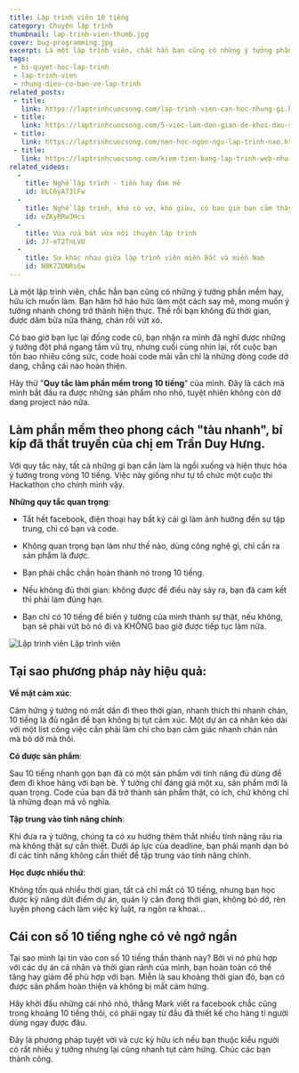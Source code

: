 ```yaml
---
title: Lập trình viên 10 tiếng
category: Chuyện lập trình
thumbnail: lap-trinh-vien-thumb.jpg
cover: bug-programming.jpg
excerpt: Là một lập trình viên, chắc hẳn bạn cũng có những ý tưởng phần mềm hay, hữu ích muốn làm. Bạn hăm hở háo hức làm một cách say mê, mong muốn ý tưởng nhanh chóng trở thành hiện thực. Thế rồi bạn không đủ thời gian, được dăm bữa nửa tháng, chán rồi vứt xó.
tags:
 - bi-quyet-hoc-lap-trinh
 - lap-trinh-vien
 - nhung-dieu-co-ban-ve-lap-trinh
related_posts:
 - title: 
   link: https://laptrinhcuocsong.com/lap-trinh-vien-can-hoc-nhung-gi.html
 - title: 
   link: https://laptrinhcuocsong.com/5-viec-lam-don-gian-de-khoi-dau-su-nghiep-lap-trinh-vien-nghiem-tuc.html
 - title: 
   link: https://laptrinhcuocsong.com/nen-hoc-ngon-ngu-lap-trinh-nao.html
 - title: 
   link: https://laptrinhcuocsong.com/kiem-tien-bang-lap-trinh-web-nhu-the-nao.html
related_videos:
  -
    title: Nghề lập trình - tiền hay đam mê
    id: bLC6yA73lFw
  -
    title: Nghề lập trình, khó có vợ, khó giàu, có bao giờ bạn cảm thấy chán nản
    id: eZKyRRw3Hcs
  -
    title: Vừa rửa bát vừa nói chuyện lập trình
    id: J7-eT2TnLVU
  -
    title: Sự khác nhau giữa lập trình viên miền Bắc và miền Nam
    id: N0K7ZONRs6w
---
```


Là một lập trình viên, chắc hẳn bạn cũng có những ý tưởng phần mềm hay, hữu ích muốn làm. Bạn hăm hở háo hức làm một cách say mê, mong muốn ý tưởng nhanh chóng trở thành hiện thực. Thế rồi bạn không đủ thời gian, được dăm bữa nửa tháng, chán rồi vứt xó.

Có bao giờ bạn lục lại đống code cũ, bạn nhận ra mình đã nghĩ được những ý tưởng đột phá ngang tầm vũ trụ, nhưng cuối cùng nhìn lại, rốt cuộc bạn tốn bao nhiêu công sức, code hoài code mãi vẫn chỉ là những dòng code dở dang, chẳng cái nào hoàn thiện.

Hãy thử "**Quy tắc làm phần mềm trong 10 tiếng**" của mình. Đây là cách mà mình bắt đầu ra được những sản phẩm nho nhỏ, tuyệt nhiên không còn dở dang project nào nữa.


## Làm phần mềm theo phong cách "tàu nhanh", bí kíp đã thất truyền của chị em Trần Duy Hưng.

Với quy tắc này, tất cả những gì bạn cần làm là ngồi xuống và hiện thực hóa ý tưởng trong vòng 10 tiếng. Việc này giống như tự tổ chức một cuộc thi Hackathon cho chính mình vậy.

**Những quy tắc quan trọng**:

- Tắt hết facebook, điện thoại hay bất kỳ cái gì làm ảnh hưởng đến sự tập trung, chỉ có bạn và code.

- Không quan trọng bạn làm như thế nào, dùng công nghệ gì, chỉ cần ra sản phẩm là được.

- Bạn phải chắc chắn hoàn thành nó trong 10 tiếng.

- Nếu không đủ thời gian: không được để điều này sảy ra, bạn đã cam kết thì phải làm đúng hạn.

- Bạn chỉ có 10 tiếng để biến ý tưởng của mình thành sự thật, nếu không, bạn sẽ phải vứt bỏ nó đi và KHÔNG bao giờ được tiếp tục làm nữa.

![Lập trình viên](images/bug-programming.jpg)
Lập trình viên

## Tại sao phương pháp này hiệu quả:

**Về mặt cảm xúc**:

Cảm hứng ý tưởng nó mất dần đi theo thời gian, nhanh thích thì nhanh chán, 10 tiếng là đủ ngắn để bạn không bị tụt cảm xúc. Một dự án cá nhân kéo dài với một list công việc cần phải làm chỉ cho bạn cảm giác nhanh chán nản mà bỏ dở mà thôi.

**Có được sản phẩm**:

Sau 10 tiếng nhanh gọn bạn đã có một sản phẩm với tính năng đủ dùng để đem đi khoe hàng với bạn bè. Ý tưởng chỉ đáng giá một xu, sản phẩm mới là quan trọng. Code của bạn đã trở thành sản phẩm thật, có ích, chứ không chỉ là những đoạn mã vô nghĩa.

**Tập trung vào tính năng chính**:

Khi đưa ra ý tưởng, chúng ta có xu hướng thêm thắt nhiều tính năng râu ria mà không thật sự cần thiết. Dưới áp lực của deadline, bạn phải mạnh dạn bỏ đi các tính năng không cần thiết để tập trung vào tính năng chính.

**Học được nhiều thứ**:

Không tốn quá nhiều thời gian, tất cả chỉ mất có 10 tiếng, nhưng bạn học được kỹ năng dứt điểm dự án, quản lý cân đong thời gian, không bỏ dở, rèn luyện phong cách làm việc kỷ luật, ra ngôn ra khoai...

## Cái con số 10 tiếng nghe có vẻ ngớ ngẩn

Tại sao mình lại tin vào con số 10 tiếng thần thánh này? Bởi vì nó phù hợp với các dự án cá nhân và thời gian rảnh của mình, bạn hoàn toàn có thể tăng hay giảm để phù hợp với bạn. Miễn là sau khoảng thời gian đó, bạn có được sản phẩm hoàn thiện và không bị mất cảm hứng.

Hãy khởi đầu những cái nhỏ nhỏ, thằng Mark viết ra facebook chắc cũng trong khoảng 10 tiếng thôi, có phải ngay từ đầu đã thiết kế cho hàng tỉ người dùng ngay được đâu.

Đây là phương pháp tuyệt vời và cực kỳ hữu ích nếu bạn thuộc kiểu người có rất nhiều ý tưởng nhưng lại cũng nhanh tụt cảm hứng. Chúc các bạn thành công.
